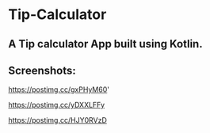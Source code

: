 # Tip-Calculator

## A Tip calculator App built using Kotlin.

## Screenshots:

https://postimg.cc/gxPHyM60'

https://postimg.cc/yDXXLFFy

https://postimg.cc/HJY0RVzD
